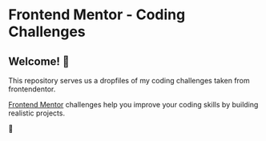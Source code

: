 # Frontend Mentor - Coding Challenges

## Welcome! 👋

This repository serves us a dropfiles of my coding challenges taken from frontendentor.

[Frontend Mentor](https://www.frontendmentor.io) challenges help you improve your coding skills by building realistic projects.


🚀
